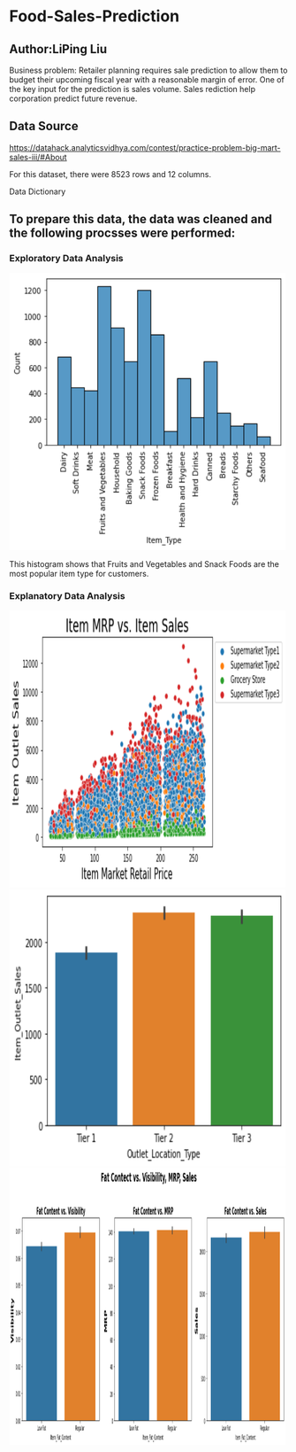 # Food-Sales-Prediction

## Author:LiPing Liu


Business problem: Retailer planning requires sale prediction to allow them to budget their upcoming fiscal year with a reasonable margin of error. One of the key input for the prediction is sales volume. Sales rediction help corporation predict future revenue.

## Data Source

https://datahack.analyticsvidhya.com/contest/practice-problem-big-mart-sales-iii/#About


For this dataset, there were 8523 rows and 12 columns.

Data Dictionary



## To prepare this data, the data was cleaned and the following procsses were performed: 
### Exploratory Data Analysis



<img src="https://github.com/ivyyyyyliu/Food-Sales-Prediction/blob/main/Exploratory%20.png" height="500" width="500" >

This histogram shows that Fruits and Vegetables and Snack Foods are the most popular item type for customers.

### Explanatory Data Analysis



<img src="https://github.com/ivyyyyyliu/Food-Sales-Prediction/blob/main/Explanatory%201.png" height="500" width="500" >

<img src="https://github.com/ivyyyyyliu/Food-Sales-Prediction/blob/main/Explanatory%203.png" height="500" width="500" >

<img src="https://github.com/ivyyyyyliu/Food-Sales-Prediction/blob/main/Explanatory%202.png" height="500" width="500" >
